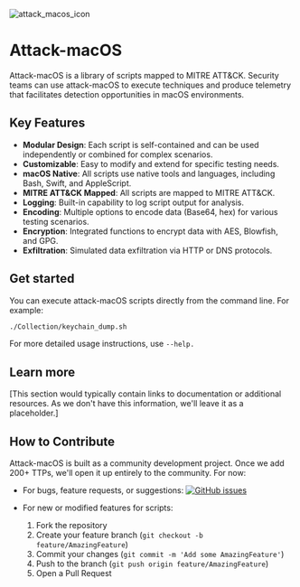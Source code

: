 
![attack_macos_icon](https://github.com/user-attachments/assets/7f845f94-0809-4ffe-87d8-c0518ac501e1) 

# Attack-macOS

Attack-macOS is a library of scripts mapped to MITRE ATT&CK. Security teams can use attack-macOS to execute techniques and produce telemetry that facilitates detection opportunities in macOS environments.

## Key Features

- **Modular Design**: Each script is self-contained and can be used independently or combined for complex scenarios.
- **Customizable**: Easy to modify and extend for specific testing needs.
- **macOS Native**: All scripts use native tools and languages, including Bash, Swift, and AppleScript.
- **MITRE ATT&CK Mapped**: All scripts are mapped to MITRE ATT&CK.
- **Logging**: Built-in capability to log script output for analysis.
- **Encoding**: Multiple options to encode data (Base64, hex) for various testing scenarios.
- **Encryption**: Integrated functions to encrypt data with AES, Blowfish, and GPG.
- **Exfiltration**: Simulated data exfiltration via HTTP or DNS protocols.

## Get started

You can execute attack-macOS scripts directly from the command line. For example:

```bash
./Collection/keychain_dump.sh
```

For more detailed usage instructions, use ```--help.```

## Learn more

[This section would typically contain links to documentation or additional resources. As we don't have this information, we'll leave it as a placeholder.]

## How to Contribute 

Attack-macOS is built as a community development project. Once we add 200+ TTPs, we'll open it up entirely to the community. For now:

- For bugs, feature requests, or suggestions: 
  [![GitHub issues](https://img.shields.io/github/issues/yourusername/attack-macOS.svg)](https://github.com/darmado/attack-macOS/issues)

- For new or modified features for scripts:
  1. Fork the repository
  2. Create your feature branch (`git checkout -b feature/AmazingFeature`)
  3. Commit your changes (`git commit -m 'Add some AmazingFeature'`)
  4. Push to the branch (`git push origin feature/AmazingFeature`)
  5. Open a Pull Request



